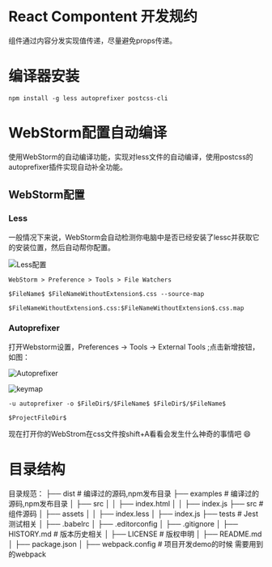# React Compontent 开发规约

组件通过内容分发实现值传递，尽量避免props传递。

# 编译器安装

```
npm install -g less autoprefixer postcss-cli
```

# WebStorm配置自动编译

使用WebStorm的自动编译功能，实现对less文件的自动编译，使用postcss的autoprefixer插件实现自动补全功能。

## WebStorm配置

### Less

一般情况下来说，WebStorm会自动检测你电脑中是否已经安装了lessc并获取它的安装位置，然后自动帮你配置。

![Less配置](http://photo.yupoo.com/178518/HwQZvmZV/DVerm.png)

```
WebStorm > Preference > Tools > File Watchers

$FileName$ $FileNameWithoutExtension$.css --source-map

$FileNameWithoutExtension$.css:$FileNameWithoutExtension$.css.map
```

### Autoprefixer

打开Webstorm设置，Preferences -> Tools -> External Tools ;点击新增按钮，如图：

![Autoprefixer](http://photo.yupoo.com/178518/HwQZvt23/xTVjo.png)

![keymap](http://photo.yupoo.com/178518/HwQZvwVZ/o0FcY.png)

```
-u autoprefixer -o $FileDir$/$FileName$ $FileDir$/$FileName$

$ProjectFileDir$
```

现在打开你的WebStrom在css文件按shift+A看看会发生什么神奇的事情吧 😄


# 目录结构

目录规范：
├── dist						      # 编译过的源码,npm发布目录
├── examples						  # 编译过的源码,npm发布目录
│ ├── src
│ │ ├── index.html
│ │ ├── index.js
├── src								    # 组件源码
│ ├── assets
│ │ ├── index.less
│ ├── index.js
├── tests							    # Jest测试相关
│ ├── .babelrc
│ ├── .editorconfig
│ ├── .gitignore
│ ├── HISTORY.md				  # 版本历史相关
│ ├── LICENSE						  # 版权申明
│ ├── README.md					
│ ├── package.json
│ ├── webpack.config 		  # 项目开发demo的时候 需要用到的webpack

